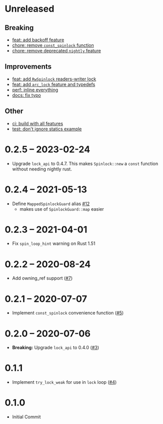 # Unreleased

## Breaking

* [feat: add backoff feature](https://github.com/rust-osdev/spinning_top/pull/16)
* [chore: remove `const_spinlock` function](https://github.com/rust-osdev/spinning_top/pull/20)
* [chore: remove deprecated `nightly` feature](https://github.com/rust-osdev/spinning_top/pull/21)

## Improvements

* [feat: add `RwSpinlock` readers-writer lock](https://github.com/rust-osdev/spinning_top/pull/18)
* [feat: add `arc_lock` feature and typedefs](https://github.com/rust-osdev/spinning_top/pull/25)
* [perf: inline everything](https://github.com/rust-osdev/spinning_top/pull/17)
* [docs: fix typo](https://github.com/rust-osdev/spinning_top/pull/23)

## Other

* [ci: build with all features](https://github.com/rust-osdev/spinning_top/pull/19)
* [test: don't ignore statics example](https://github.com/rust-osdev/spinning_top/pull/22)

# 0.2.5 – 2023-02-24

- Upgrade `lock_api` to 0.4.7. This makes `Spinlock::new` a `const` function without needing nightly rust.

# 0.2.4 – 2021-05-13

- Define `MappedSpinlockGuard` alias [#12](https://github.com/rust-osdev/spinning_top/pull/12)
  - makes use of `SpinlockGuard::map` easier

# 0.2.3 – 2021-04-01

- Fix `spin_loop_hint` warning on Rust 1.51

# 0.2.2 – 2020-08-24

- Add owning_ref support ([#7](https://github.com/rust-osdev/spinning_top/pull/7))

# 0.2.1 – 2020-07-07

- Implement `const_spinlock` convenience function ([#5](https://github.com/rust-osdev/spinning_top/pull/5))

# 0.2.0 – 2020-07-06

- **Breaking:** Upgrade `lock_api` to 0.4.0 ([#3](https://github.com/rust-osdev/spinning_top/pull/3))

# 0.1.1

- Implement `try_lock_weak` for use in `lock` loop ([#4](https://github.com/rust-osdev/spinning_top/pull/4))

# 0.1.0

- Initial Commit
